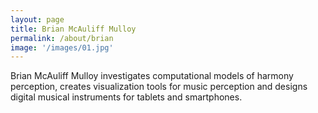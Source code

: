 ```yaml
---
layout: page
title: Brian McAuliff Mulloy
permalink: /about/brian
image: '/images/01.jpg'
---
```

Brian McAuliff Mulloy investigates computational models of harmony perception, creates visualization tools for music perception and designs digital musical instruments for tablets and smartphones. 
